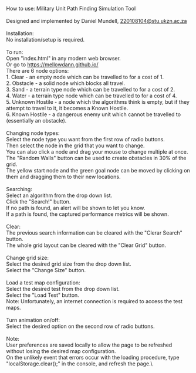 How to use: Military Unit Path Finding Simulation Tool\
\
Designed and implemented by Daniel Mundell, 220108104@stu.ukzn.ac.za\
\
Installation:\
	No installation/setup is required.\
	\
To run:\
	Open "index.html" in any modern web browser.\
	Or go to https://mellowdann.github.io/
\
There are 6 node options:\
	1. Clear - an empty node which can be travelled to for a cost of 1.\
	2. Obstacle - a solid node which blocks all travel.\
	3. Sand - a terrain type node which can be travelled to for a cost of 2.\
	4. Water - a terrain type node which can be travelled to for a cost of 4.\
	5. Unknown Hostile - a node which the algorithms think is empty, but if they attempt to travel to it, it becomes a Known Hostile.\
	6. Known Hostile - a dangerous enemy unit which cannot be travelled to (essentially an obstacle).\
\
Changing node types:\
	Select the node type you want from the first row of radio buttons.\
	Then select the node in the grid that you want to change.\
	You can also click a node and drag your mouse to change multiple at once.\
	The "Random Walls" button can be used to create obstacles in 30% of the grid.\
	The yellow start node and the green goal node can be moved by clicking on them and dragging them to their new locations.\
	\
Searching:\
	Select an algorithm from the drop down list.\
	Click the "Search!" button.\
	If no path is found, an alert will be shown to let you know.\
	If a path is found, the captured performance metrics will be shown.\
\
Clear:\
	The previous search information can be cleared with the "Clerar Search" button.\
	The whole grid layout can be cleared with the "Clear Grid" button.\
	\
Change grid size:\
	Select the desired grid size from the drop down list.\
	Select the "Change Size" button.\
	\
Load a test map configuration:\
	Select the desired test from the drop down list.\
	Select the "Load Test" button.\
	Note: Unfortunately, an internet connection is required to access the test maps.\
	\
Turn animation on/off:\
	Select the desired option on the second row of radio buttons.\
	\
Note:\
	User preferences are saved locally to allow the page to be refreshed without losing the desired map configuration.\
	On the unlikely event that errors occur with the loading procedure, type "localStorage.clear();" in the console, and refresh the page.\
